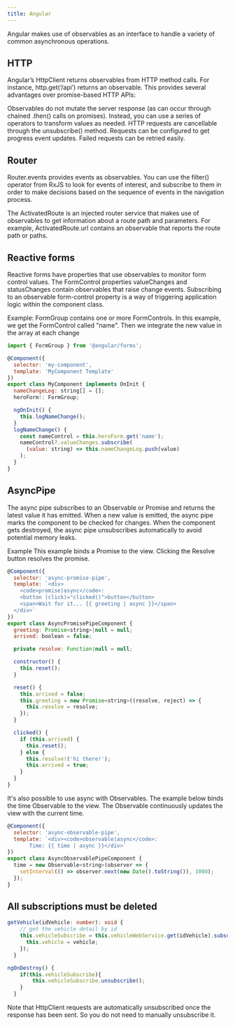 ```yaml
---
title: Angular
---
```


Angular makes use of observables as an interface to handle a variety of common asynchronous operations.


## HTTP

Angular’s HttpClient returns observables from HTTP method calls. For instance, http.get(‘/api’) returns an observable. This provides several advantages over promise-based HTTP APIs:

Observables do not mutate the server response (as can occur through chained .then() calls on promises). Instead, you can use a series of operators to transform values as needed.
HTTP requests are cancellable through the unsubscribe() method.
Requests can be configured to get progress event updates.
Failed requests can be retried easily.


## Router

Router.events provides events as observables. You can use the filter() operator from RxJS to look for events of interest, and subscribe to them in order to make decisions based on the sequence of events in the navigation process. 

The ActivatedRoute is an injected router service that makes use of observables to get information about a route path and parameters. For example, ActivatedRoute.url contains an observable that reports the route path or paths. 


## Reactive forms

Reactive forms have properties that use observables to monitor form control values. The FormControl properties valueChanges and statusChanges contain observables that raise change events. Subscribing to an observable form-control property is a way of triggering application logic within the component class. 

Example:
FormGroup contains one or more FormControls. In this example, we get the FormControl called "name". Then we integrate the new value in the array at each change
```javascript
import { FormGroup } from '@angular/forms';

@Component({
  selector: 'my-component',
  template: 'MyComponent Template'
})
export class MyComponent implements OnInit {
  nameChangeLog: string[] = [];
  heroForm!: FormGroup;

  ngOnInit() {
    this.logNameChange();
  }
  logNameChange() {
    const nameControl = this.heroForm.get('name');
    nameControl?.valueChanges.subscribe(
      (value: string) => this.nameChangeLog.push(value)
    );
  }
}
```


## AsyncPipe 

The async pipe subscribes to an Observable or Promise and returns the latest value it has emitted. When a new value is emitted, the async pipe marks the component to be checked for changes. When the component gets destroyed, the async pipe unsubscribes automatically to avoid potential memory leaks.

Example
This example binds a Promise to the view. Clicking the Resolve button resolves the promise.

```javascript
@Component({
  selector: 'async-promise-pipe',
  template: `<div>
    <code>promise|async</code>:
    <button (click)="clicked()">button</button>
    <span>Wait for it... {{ greeting | async }}</span>
  </div>`
})
export class AsyncPromisePipeComponent {
  greeting: Promise<string>|null = null;
  arrived: boolean = false;

  private resolve: Function|null = null;

  constructor() {
    this.reset();
  }

  reset() {
    this.arrived = false;
    this.greeting = new Promise<string>((resolve, reject) => {
      this.resolve = resolve;
    });
  }

  clicked() {
    if (this.arrived) {
      this.reset();
    } else {
      this.resolve!('hi there!');
      this.arrived = true;
    }
  }
}
```


It's also possible to use async with Observables. The example below binds the time Observable to the view. The Observable continuously updates the view with the current time.

```javascript
@Component({
  selector: 'async-observable-pipe',
  template: `<div><code>observable|async</code>:
       Time: {{ time | async }}</div>`
})
export class AsyncObservablePipeComponent {
  time = new Observable<string>(observer => {
    setInterval(() => observer.next(new Date().toString()), 1000);
  });
}
```

## All subscriptions must be deleted

```typescript
getVehicle(idVehicle: number): void {
    // get the vehicle detail by id
    this.vehicleSubscribe = this.vehicleWebService.get(idVehicle).subscribe((vehicle) => {
      this.vehicle = vehicle;
    });
  }

ngOnDestroy() {
    if(this.vehicleSubscribe){
        this.vehicleSubscribe.unsubscribe();
    }
  }
```

Note that HttpClient requests are automatically unsubscribed once the response has been sent. So you do not need to manually unsubscribe it.